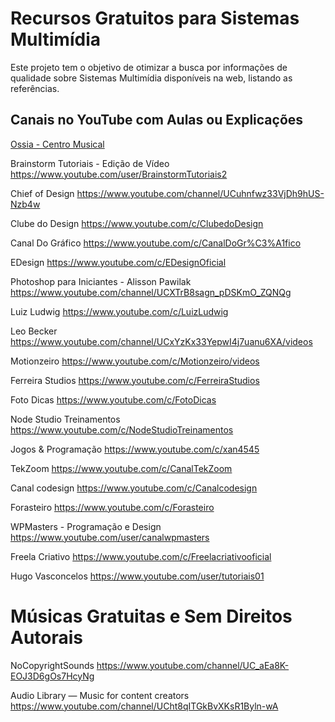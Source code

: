 # Recursos Gratuitos para Sistemas Multimídia
Este projeto tem o objetivo de otimizar a busca por informações de qualidade sobre Sistemas Multimídia disponíveis na web, listando as referências.

## Canais no YouTube com Aulas ou Explicações
<a href="https://www.youtube.com/user/OssiaCentroMusical" target="_blank">Ossia - Centro Musical</a>

Brainstorm Tutoriais - Edição de Vídeo
https://www.youtube.com/user/BrainstormTutoriais2

Chief of Design
https://www.youtube.com/channel/UCuhnfwz33VjDh9hUS-Nzb4w

Clube do Design
https://www.youtube.com/c/ClubedoDesign

Canal Do Gráfico
https://www.youtube.com/c/CanalDoGr%C3%A1fico

EDesign
https://www.youtube.com/c/EDesignOficial

Photoshop para Iniciantes - Alisson Pawilak
https://www.youtube.com/channel/UCXTrB8sagn_pDSKmO_ZQNQg

Luiz Ludwig
https://www.youtube.com/c/LuizLudwig

Leo Becker
https://www.youtube.com/channel/UCxYzKx33YepwI4j7uanu6XA/videos

Motionzeiro
https://www.youtube.com/c/Motionzeiro/videos

Ferreira Studios
https://www.youtube.com/c/FerreiraStudios

Foto Dicas
https://www.youtube.com/c/FotoDicas

Node Studio Treinamentos
https://www.youtube.com/c/NodeStudioTreinamentos

Jogos & Programação
https://www.youtube.com/c/xan4545

TekZoom
https://www.youtube.com/c/CanalTekZoom

Canal codesign
https://www.youtube.com/c/Canalcodesign

Forasteiro
https://www.youtube.com/c/Forasteiro

WPMasters - Programação e Design
https://www.youtube.com/user/canalwpmasters

Freela Criativo
https://www.youtube.com/c/Freelacriativooficial

Hugo Vasconcelos
https://www.youtube.com/user/tutoriais01

# Músicas Gratuitas e Sem Direitos Autorais
NoCopyrightSounds
https://www.youtube.com/channel/UC_aEa8K-EOJ3D6gOs7HcyNg

Audio Library — Music for content creators
https://www.youtube.com/channel/UCht8qITGkBvXKsR1Byln-wA